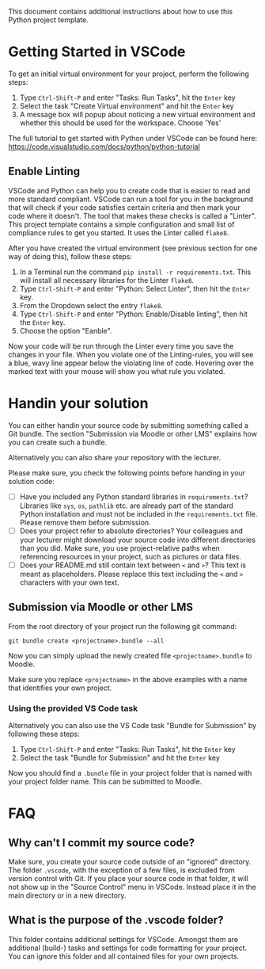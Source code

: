 This document contains additional instructions about how to use this Python
project template.

# Getting Started in VSCode

To get an initial virtual environment for your project, perform the following
steps:

  1. Type `Ctrl-Shift-P` and enter "Tasks: Run Tasks", hit the `Enter` key
  2. Select the task "Create Virtual environment" and hit the `Enter` key
  3. A message box will popup about noticing a new virtual environment and
     whether this should be used for the workspace. Choose 'Yes'

The full tutorial to get started with Python under VSCode can be found here:
https://code.visualstudio.com/docs/python/python-tutorial

## Enable Linting

VSCode and Python can help you to create code that is easier to read and more
standard compliant. VSCode can run a tool for you in the background that will
check if your code satisfies certain criteria and then mark your code where it
doesn't. The tool that makes these checks is called a "Linter". This project
template contains a simple configuration and small list of compliance rules to
get you started. It uses the Linter called `flake8`.

After you have created the virtual environment (see previous section for one
way of doing this), follow these steps:

  1. In a Terminal run the command `pip install -r requirements.txt`. This will
     install all necessary libraries for the Linter `flake8`.
  2. Type `Ctrl-Shift-P` and enter "Python: Select Linter", then hit the `Enter`
     key.
  3. From the Dropdown select the entry `flake8`.
  4. Type `Ctrl-Shift-P` and enter "Python: Enable/Disable linting", then hit the
     `Enter` key.
  5. Choose the option "Eanble".

Now your code will be run through the Linter every time you save the changes in
your file. When you violate one of the Linting-rules, you will see a blue,
wavy line appear below the violating line of code. Hovering over the marked
text with your mouse will show you what rule you violated.

# Handin your solution

You can either handin your source code by submitting something called a Git
bundle. The section "Submission via Moodle or other LMS" explains how you
can create such a bundle.

Alternatively you can also share your repository with the lecturer.

Please make sure, you check the following points before handing in your
solution code:

* [ ] Have you included any Python standard libraries in `requirements.txt`?
      Libraries like `sys`, `os`, `pathlib` etc. are already part of the
      standard Python installation and must not be included in the
      `requirements.txt` file. Please remove them before submission.
* [ ] Does your project refer to absolute directories?
      Your colleagues and your lecturer might download your source code into
      different directories than you did. Make sure, you use project-relative
      paths when referencing resources in your project, such as pictures or
      data files.
* [ ] Does your README.md still contain text between `<` and `>`?
      This text is meant as placeholders. Please replace this text including
      the `<` and `>` characters with your own text.

## Submission via Moodle or other LMS

From the root directory of your project run the following git command:

    git bundle create <projectname>.bundle --all

Now you can simply upload the newly created file `<projectname>.bundle` to
Moodle.

Make sure you replace `<projectname>` in the above examples with a name that
identifies your own project.

### Using the provided VS Code task

Alternatively you can also use the VS Code task "Bundle for Submission" by
following these steps:

  1. Type `Ctrl-Shift-P` and enter "Tasks: Run Tasks", hit the `Enter` key
  2. Select the task "Bundle for Submission" and hit the `Enter` key

Now you should find a `.bundle` file in your project folder that is named
with your project folder name. This can be submitted to Moodle.

# FAQ

## Why can't I commit my source code?

Make sure, you create your source code outside of an "ignored" directory.
The folder `.vscode`, with the exception of a few files, is excluded from
version control with Git. If you place your source code in that folder,
it will not show up in the "Source Control" menu in VSCode. Instead place
it in the main directory or in a new directory.

## What is the purpose of the .vscode folder?

This folder contains additional settings for VSCode. Amongst them are
additional (build-) tasks and settings for code formatting for your
project. You can ignore this folder and all contained files for your
own projects.